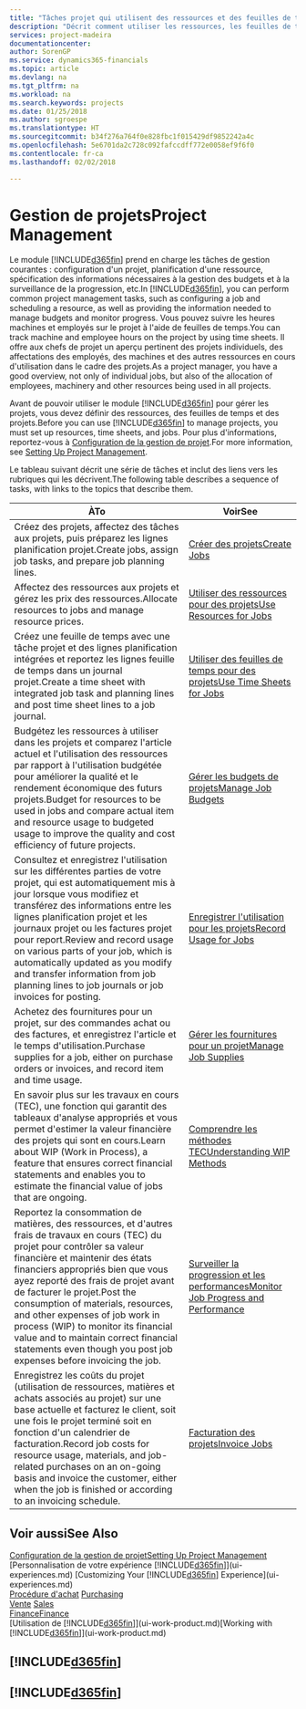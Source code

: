 ```yaml
---
title: "Tâches projet qui utilisent des ressources et des feuilles de temps | Microsoft Docs"
description: "Décrit comment utiliser les ressources, les feuilles de temps et les projets pour la gestion des projets."
services: project-madeira
documentationcenter: 
author: SorenGP
ms.service: dynamics365-financials
ms.topic: article
ms.devlang: na
ms.tgt_pltfrm: na
ms.workload: na
ms.search.keywords: projects
ms.date: 01/25/2018
ms.author: sgroespe
ms.translationtype: HT
ms.sourcegitcommit: b34f276a764f0e828fbc1f015429df9852242a4c
ms.openlocfilehash: 5e6701da2c728c092fafccdff772e0058ef9f6f0
ms.contentlocale: fr-ca
ms.lasthandoff: 02/02/2018

---
```

# <a name="project-management"></a><span data-ttu-id="20e5f-103">Gestion de projets</span><span class="sxs-lookup"><span data-stu-id="20e5f-103">Project Management</span></span>
<span data-ttu-id="20e5f-104">Le module [!INCLUDE[d365fin](includes/d365fin_md.md)] prend en charge les tâches de gestion courantes : configuration d'un projet, planification d'une ressource, spécification des informations nécessaires à la gestion des budgets et à la surveillance de la progression, etc.</span><span class="sxs-lookup"><span data-stu-id="20e5f-104">In [!INCLUDE[d365fin](includes/d365fin_md.md)], you can perform common project management tasks, such as configuring a job and scheduling a resource, as well as providing the information needed to manage budgets and monitor progress.</span></span> <span data-ttu-id="20e5f-105">Vous pouvez suivre les heures machines et employés sur le projet à l'aide de feuilles de temps.</span><span class="sxs-lookup"><span data-stu-id="20e5f-105">You can track machine and employee hours on the project by using time sheets.</span></span> <span data-ttu-id="20e5f-106">Il offre aux chefs de projet un aperçu pertinent des projets individuels, des affectations des employés, des machines et des autres ressources en cours d'utilisation dans le cadre des projets.</span><span class="sxs-lookup"><span data-stu-id="20e5f-106">As a project manager, you have a good overview, not only of individual jobs, but also of the allocation of employees, machinery and other resources being used in all projects.</span></span>

<span data-ttu-id="20e5f-107">Avant de pouvoir utiliser le module [!INCLUDE[d365fin](includes/d365fin_md.md)] pour gérer les projets, vous devez définir des ressources, des feuilles de temps et des projets.</span><span class="sxs-lookup"><span data-stu-id="20e5f-107">Before you can use [!INCLUDE[d365fin](includes/d365fin_md.md)] to manage projects, you must set up resources, time sheets, and jobs.</span></span> <span data-ttu-id="20e5f-108">Pour plus d'informations, reportez-vous à [Configuration de la gestion de projet](projects-setup-projects.md).</span><span class="sxs-lookup"><span data-stu-id="20e5f-108">For more information, see [Setting Up Project Management](projects-setup-projects.md).</span></span>  

<span data-ttu-id="20e5f-109">Le tableau suivant décrit une série de tâches et inclut des liens vers les rubriques qui les décrivent.</span><span class="sxs-lookup"><span data-stu-id="20e5f-109">The following table describes a sequence of tasks, with links to the topics that describe them.</span></span>

| <span data-ttu-id="20e5f-110">À</span><span class="sxs-lookup"><span data-stu-id="20e5f-110">To</span></span> | <span data-ttu-id="20e5f-111">Voir</span><span class="sxs-lookup"><span data-stu-id="20e5f-111">See</span></span> |
| --- | --- |
| <span data-ttu-id="20e5f-112">Créez des projets, affectez des tâches aux projets, puis préparez les lignes planification projet.</span><span class="sxs-lookup"><span data-stu-id="20e5f-112">Create jobs, assign job tasks, and prepare job planning lines.</span></span> |[<span data-ttu-id="20e5f-113">Créer des projets</span><span class="sxs-lookup"><span data-stu-id="20e5f-113">Create Jobs</span></span>](projects-how-create-jobs.md) |
| <span data-ttu-id="20e5f-114">Affectez des ressources aux projets et gérez les prix des ressources.</span><span class="sxs-lookup"><span data-stu-id="20e5f-114">Allocate resources to jobs and manage resource prices.</span></span> |[<span data-ttu-id="20e5f-115">Utiliser des ressources pour des projets</span><span class="sxs-lookup"><span data-stu-id="20e5f-115">Use Resources for Jobs</span></span>](projects-how-use-resources.md) |
| <span data-ttu-id="20e5f-116">Créez une feuille de temps avec une tâche projet et des lignes planification intégrées et reportez les lignes feuille de temps dans un journal projet.</span><span class="sxs-lookup"><span data-stu-id="20e5f-116">Create a time sheet with integrated job task and planning lines and post time sheet lines to a job journal.</span></span> |[<span data-ttu-id="20e5f-117">Utiliser des feuilles de temps pour des projets</span><span class="sxs-lookup"><span data-stu-id="20e5f-117">Use Time Sheets for Jobs</span></span>](projects-how-use-time-sheets.md) |
| <span data-ttu-id="20e5f-118">Budgétez les ressources à utiliser dans les projets et comparez l'article actuel et l'utilisation des ressources par rapport à l'utilisation budgétée pour améliorer la qualité et le rendement économique des futurs projets.</span><span class="sxs-lookup"><span data-stu-id="20e5f-118">Budget for resources to be used in jobs and compare actual item and resource usage to budgeted usage to improve the quality and cost efficiency of future projects.</span></span> |[<span data-ttu-id="20e5f-119">Gérer les budgets de projets</span><span class="sxs-lookup"><span data-stu-id="20e5f-119">Manage Job Budgets</span></span>](projects-how-manage-budgets.md) |
| <span data-ttu-id="20e5f-120">Consultez et enregistrez l'utilisation sur les différentes parties de votre projet, qui est automatiquement mis à jour lorsque vous modifiez et transférez des informations entre les lignes planification projet et les journaux projet ou les factures projet pour report.</span><span class="sxs-lookup"><span data-stu-id="20e5f-120">Review and record usage on various parts of your job, which is automatically updated as you modify and transfer information from job planning lines to job journals or job invoices for posting.</span></span> |[<span data-ttu-id="20e5f-121">Enregistrer l'utilisation pour les projets</span><span class="sxs-lookup"><span data-stu-id="20e5f-121">Record Usage for Jobs</span></span>](projects-how-record-job-usage.md) |
| <span data-ttu-id="20e5f-122">Achetez des fournitures pour un projet, sur des commandes achat ou des factures, et enregistrez l'article et le temps d'utilisation.</span><span class="sxs-lookup"><span data-stu-id="20e5f-122">Purchase supplies for a job, either on purchase orders or invoices, and record item and time usage.</span></span> |[<span data-ttu-id="20e5f-123">Gérer les fournitures pour un projet</span><span class="sxs-lookup"><span data-stu-id="20e5f-123">Manage Job Supplies</span></span>](projects-how-manage-project-supplies.md) |
| <span data-ttu-id="20e5f-124">En savoir plus sur les travaux en cours (TEC), une fonction qui garantit des tableaux d'analyse appropriés et vous permet d'estimer la valeur financière des projets qui sont en cours.</span><span class="sxs-lookup"><span data-stu-id="20e5f-124">Learn about WIP (Work in Process), a feature that ensures correct financial statements and enables you to estimate the financial value of jobs that are ongoing.</span></span> |[<span data-ttu-id="20e5f-125">Comprendre les méthodes TEC</span><span class="sxs-lookup"><span data-stu-id="20e5f-125">Understanding WIP Methods</span></span>](projects-understanding-wip.md) |
| <span data-ttu-id="20e5f-126">Reportez la consommation de matières, des ressources, et d'autres frais de travaux en cours (TEC) du projet pour contrôler sa valeur financière et maintenir des états financiers appropriés bien que vous ayez reporté des frais de projet avant de facturer le projet.</span><span class="sxs-lookup"><span data-stu-id="20e5f-126">Post the consumption of materials, resources, and other expenses of job work in process (WIP) to monitor its financial value and to maintain correct financial statements even though you post job expenses before invoicing the job.</span></span> |[<span data-ttu-id="20e5f-127">Surveiller la progression et les performances</span><span class="sxs-lookup"><span data-stu-id="20e5f-127">Monitor Job Progress and Performance</span></span>](projects-how-monitor-progress-performance.md) |
| <span data-ttu-id="20e5f-128">Enregistrez les coûts du projet (utilisation de ressources, matières et achats associés au projet) sur une base actuelle et facturez le client, soit une fois le projet terminé soit en fonction d'un calendrier de facturation.</span><span class="sxs-lookup"><span data-stu-id="20e5f-128">Record job costs for resource usage, materials, and job-related purchases on an on-going basis and invoice the customer, either when the job is finished or according to an invoicing schedule.</span></span> |[<span data-ttu-id="20e5f-129">Facturation des projets</span><span class="sxs-lookup"><span data-stu-id="20e5f-129">Invoice Jobs</span></span>](projects-how-invoice-jobs.md) |

## <a name="see-also"></a><span data-ttu-id="20e5f-130">Voir aussi</span><span class="sxs-lookup"><span data-stu-id="20e5f-130">See Also</span></span>
[<span data-ttu-id="20e5f-131">Configuration de la gestion de projet</span><span class="sxs-lookup"><span data-stu-id="20e5f-131">Setting Up Project Management</span></span>](projects-setup-projects.md)  
<span data-ttu-id="20e5f-132">[Personnalisation de votre expérience [!INCLUDE[d365fin](includes/d365fin_md.md)]](ui-experiences.md)    </span><span class="sxs-lookup"><span data-stu-id="20e5f-132">[Customizing Your [!INCLUDE[d365fin](includes/d365fin_md.md)] Experience](ui-experiences.md)    </span></span>  
<span data-ttu-id="20e5f-133">[Procédure d'achat](purchasing-manage-purchasing.md)       </span><span class="sxs-lookup"><span data-stu-id="20e5f-133">[Purchasing](purchasing-manage-purchasing.md)       </span></span>  
<span data-ttu-id="20e5f-134">[Vente](sales-manage-sales.md)  </span><span class="sxs-lookup"><span data-stu-id="20e5f-134">[Sales](sales-manage-sales.md)  </span></span>  
[<span data-ttu-id="20e5f-135">Finance</span><span class="sxs-lookup"><span data-stu-id="20e5f-135">Finance</span></span>](finance.md)  
<span data-ttu-id="20e5f-136">[Utilisation de [!INCLUDE[d365fin](includes/d365fin_md.md)]](ui-work-product.md)</span><span class="sxs-lookup"><span data-stu-id="20e5f-136">[Working with [!INCLUDE[d365fin](includes/d365fin_md.md)]](ui-work-product.md)</span></span>  

## [!INCLUDE[d365fin](includes/free_trial_md.md)]  
## [!INCLUDE[d365fin](includes/training_link_md.md)]

